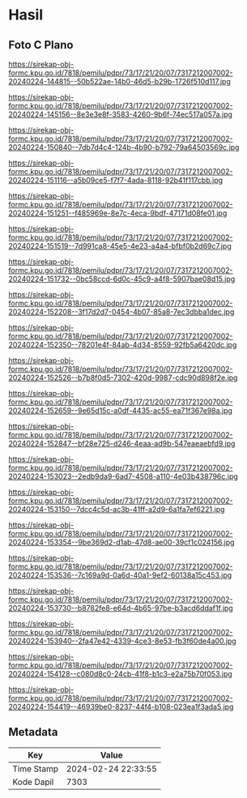 # Hasil

## Foto C Plano

https://sirekap-obj-formc.kpu.go.id/7818/pemilu/pdpr/73/17/21/20/07/7317212007002-20240224-144815--50b522ae-14b0-46d5-b29b-1726f510d117.jpg

https://sirekap-obj-formc.kpu.go.id/7818/pemilu/pdpr/73/17/21/20/07/7317212007002-20240224-145156--8e3e3e8f-3583-4260-9b6f-74ec517a057a.jpg

https://sirekap-obj-formc.kpu.go.id/7818/pemilu/pdpr/73/17/21/20/07/7317212007002-20240224-150840--7db7d4c4-124b-4b90-b792-79a64503569c.jpg

https://sirekap-obj-formc.kpu.go.id/7818/pemilu/pdpr/73/17/21/20/07/7317212007002-20240224-151116--a5b09ce5-f7f7-4ada-8118-92b41f117cbb.jpg

https://sirekap-obj-formc.kpu.go.id/7818/pemilu/pdpr/73/17/21/20/07/7317212007002-20240224-151251--f485969e-8e7c-4eca-9bdf-47171d08fe01.jpg

https://sirekap-obj-formc.kpu.go.id/7818/pemilu/pdpr/73/17/21/20/07/7317212007002-20240224-151519--7d991ca8-45e5-4e23-a4a4-bfbf0b2d69c7.jpg

https://sirekap-obj-formc.kpu.go.id/7818/pemilu/pdpr/73/17/21/20/07/7317212007002-20240224-151732--0bc58ccd-6d0c-45c9-a4f8-5907bae08d15.jpg

https://sirekap-obj-formc.kpu.go.id/7818/pemilu/pdpr/73/17/21/20/07/7317212007002-20240224-152208--3f17d2d7-0454-4b07-85a8-7ec3dbba1dec.jpg

https://sirekap-obj-formc.kpu.go.id/7818/pemilu/pdpr/73/17/21/20/07/7317212007002-20240224-152350--78201e4f-84ab-4d34-8559-92fb5a6420dc.jpg

https://sirekap-obj-formc.kpu.go.id/7818/pemilu/pdpr/73/17/21/20/07/7317212007002-20240224-152526--b7b8f0d5-7302-420d-9987-cdc90d898f2e.jpg

https://sirekap-obj-formc.kpu.go.id/7818/pemilu/pdpr/73/17/21/20/07/7317212007002-20240224-152659--9e65d15c-a0df-4435-ac55-ea71f367e98a.jpg

https://sirekap-obj-formc.kpu.go.id/7818/pemilu/pdpr/73/17/21/20/07/7317212007002-20240224-152847--bf28e725-d246-4eaa-ad9b-547eaeaebfd9.jpg

https://sirekap-obj-formc.kpu.go.id/7818/pemilu/pdpr/73/17/21/20/07/7317212007002-20240224-153023--2edb9da9-6ad7-4508-a110-4e03b438796c.jpg

https://sirekap-obj-formc.kpu.go.id/7818/pemilu/pdpr/73/17/21/20/07/7317212007002-20240224-153150--7dcc4c5d-ac3b-41ff-a2d9-6a1fa7ef6221.jpg

https://sirekap-obj-formc.kpu.go.id/7818/pemilu/pdpr/73/17/21/20/07/7317212007002-20240224-153354--9be369d2-d1ab-47d8-ae00-39cf1c024156.jpg

https://sirekap-obj-formc.kpu.go.id/7818/pemilu/pdpr/73/17/21/20/07/7317212007002-20240224-153536--7c169a9d-0a6d-40a1-9ef2-60138a15c453.jpg

https://sirekap-obj-formc.kpu.go.id/7818/pemilu/pdpr/73/17/21/20/07/7317212007002-20240224-153730--b8782fe8-e64d-4b65-97be-b3acd6ddaf1f.jpg

https://sirekap-obj-formc.kpu.go.id/7818/pemilu/pdpr/73/17/21/20/07/7317212007002-20240224-153940--2fa47e42-4339-4ce3-8e53-fb3f60de4a00.jpg

https://sirekap-obj-formc.kpu.go.id/7818/pemilu/pdpr/73/17/21/20/07/7317212007002-20240224-154128--c080d8c0-24cb-41f8-b1c3-e2a75b70f053.jpg

https://sirekap-obj-formc.kpu.go.id/7818/pemilu/pdpr/73/17/21/20/07/7317212007002-20240224-154419--46939be0-8237-44f4-b108-023ea1f3ada5.jpg


## Metadata

| Key        | Value               |
| ---------- | ------------------- |
| Time Stamp | 2024-02-24 22:33:55 |
| Kode Dapil | 7303                |



